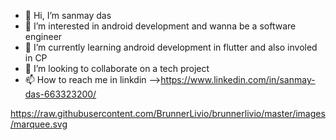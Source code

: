 - 👋 Hi, I’m sanmay das
- 👀 I’m interested in android development and wanna be a software engineer
- 🌱 I’m currently learning android development in flutter and also involed in CP
- 💞️ I’m looking to collaborate on a tech project
- 📫 How to reach me in linkdin -->https://www.linkedin.com/in/sanmay-das-663323200/

https://raw.githubusercontent.com/BrunnerLivio/brunnerlivio/master/images/marquee.svg
<!---
samnay2002/samnay2002 is a ✨ special ✨ repository because its `README.md` (this file) appears on your GitHub profile.
You can click the Preview link to take a look at your changes.
--->
